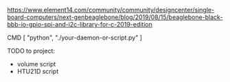 https://www.element14.com/community/community/designcenter/single-board-computers/next-genbeaglebone/blog/2019/08/15/beaglebone-black-bbb-io-gpio-spi-and-i2c-library-for-c-2019-edition

CMD [ "python", "./your-daemon-or-script.py" ]

TODO to project:
- volume script
- HTU21D script


